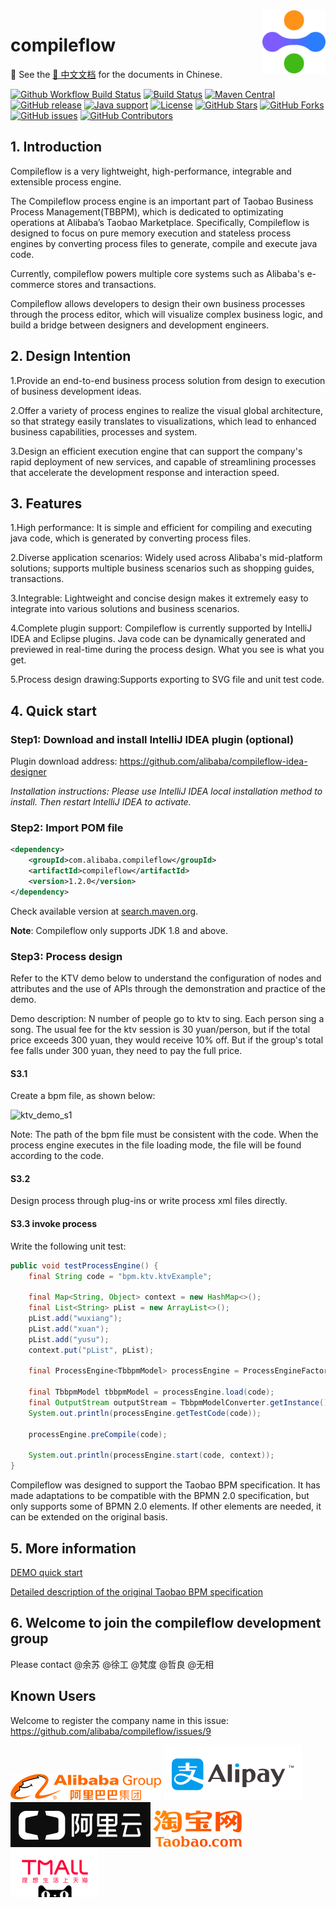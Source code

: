<img src="doc/compileflow-logo.png" alt="compileflow logo" width="20%" align="right" />

# compileflow

📖 See the [📖 中文文档](README_CN.md) for the documents in Chinese.

[![Github Workflow Build Status](https://img.shields.io/github/actions/workflow/status/alibaba/compileflow/ci.yaml?branch=master&logo=github&logoColor=white)](https://github.com/alibaba/compileflow/actions/workflows/ci.yaml)
[![Build Status](https://img.shields.io/appveyor/ci/oldratlee/compileflow/master?logo=appveyor&logoColor=white)](https://ci.appveyor.com/project/oldratlee/compileflow)
[![Maven Central](https://img.shields.io/maven-central/v/com.alibaba.compileflow/compileflow?color=2d545e&logo=apache-maven&logoColor=white)](https://search.maven.org/artifact/com.alibaba.compileflow/compileflow)
[![GitHub release](https://img.shields.io/github/release/alibaba/compileflow.svg)](https://github.com/alibaba/compileflow/releases)
[![Java support](https://img.shields.io/badge/Java-8+-green?logo=OpenJDK&logoColor=white)](https://openjdk.java.net/)
[![License](https://img.shields.io/badge/license-Apache%202-4D7A97.svg?logo=Apache&logoColor=white)](https://www.apache.org/licenses/LICENSE-2.0.html)
[![GitHub Stars](https://img.shields.io/github/stars/alibaba/compileflow)](https://github.com/alibaba/compileflow/stargazers)
[![GitHub Forks](https://img.shields.io/github/forks/alibaba/compileflow)](https://github.com/alibaba/compileflow/fork)
[![GitHub issues](https://img.shields.io/github/issues/alibaba/compileflow.svg)](https://github.com/alibaba/compileflow/issues)
[![GitHub Contributors](https://img.shields.io/github/contributors/alibaba/compileflow)](https://github.com/alibaba/compileflow/graphs/contributors)

## 1. Introduction

Compileflow is a very lightweight, high-performance, integrable and extensible process engine.

The Compileflow process engine is an important part of Taobao Business Process Management(TBBPM), which is dedicated to optimizating operations at Alibaba’s Taobao Marketplace. Specifically, Compileflow is designed to focus on pure memory execution and stateless process engines by converting process files to generate, compile and execute java code.

Currently, compileflow powers multiple core systems such as Alibaba's e-commerce stores and transactions.


Compileflow allows developers to design their own business processes through the process editor, which will visualize complex business logic, and build a bridge between designers and development engineers.

## 2. Design Intention

1.Provide an end-to-end business process solution from design to execution of business development ideas.

2.Offer a variety of process engines to realize the visual global architecture, so that strategy easily translates to visualizations, which lead to enhanced business capabilities, processes and system.

3.Design an efficient execution engine that can support the company's rapid deployment of new services, and capable of streamlining processes that accelerate the development response and interaction speed.

## 3. Features

1.High performance: It is simple and efficient for compiling and executing java code, which is generated by converting process files.

2.Diverse application scenarios: Widely used across Alibaba's mid-platform solutions; supports multiple business scenarios such as shopping guides, transactions.

3.Integrable: Lightweight and concise design makes it extremely easy to integrate into various solutions and business scenarios.

4.Complete plugin support: Compileflow is currently supported by IntelliJ IDEA and Eclipse plugins. Java code can be dynamically generated and previewed in real-time during the process design. What you see is what you get.

5.Process design drawing:Supports exporting to SVG file and unit test code.

## 4. Quick start

### Step1: Download and install IntelliJ IDEA plugin (optional)

Plugin download address: https://github.com/alibaba/compileflow-idea-designer

*Installation instructions: Please use IntelliJ IDEA local installation method to install. Then restart IntelliJ IDEA to activate.*

### Step2: Import POM file

```xml
<dependency>
    <groupId>com.alibaba.compileflow</groupId>
    <artifactId>compileflow</artifactId>
    <version>1.2.0</version>
</dependency>
```

Check available version at [search.maven.org](https://search.maven.org/artifact/com.alibaba.compileflow/compileflow).

**Note**: Compileflow only supports JDK 1.8 and above.


### Step3: Process design

Refer to the KTV demo below to understand the configuration of nodes and attributes and the use of APIs through the demonstration and practice of the demo.

Demo description: N number of people go to ktv to sing. Each person sing a song. The usual fee for the ktv session is 30 yuan/person, but if the total price exceeds 300 yuan, they would receive 10% off. But if the group's total fee falls under 300 yuan, they need to pay the full price.

#### S3.1

Create a bpm file, as shown below:

![ktv_demo_s1](./doc/image/ktv_demo_s1.png)

Note: The path of the bpm file must be consistent with the code. When the process engine executes in the file loading mode, the file will be found according to the code.

#### S3.2

Design process through plug-ins or write process xml files directly.

#### S3.3 invoke process

Write the following unit test:

```java
public void testProcessEngine() {
    final String code = "bpm.ktv.ktvExample";

    final Map<String, Object> context = new HashMap<>();
    final List<String> pList = new ArrayList<>();
    pList.add("wuxiang");
    pList.add("xuan");
    pList.add("yusu");
    context.put("pList", pList);

    final ProcessEngine<TbbpmModel> processEngine = ProcessEngineFactory.getProcessEngine();

    final TbbpmModel tbbpmModel = processEngine.load(code);
    final OutputStream outputStream = TbbpmModelConverter.getInstance().convertToStream(tbbpmModel);
    System.out.println(processEngine.getTestCode(code));

    processEngine.preCompile(code);

    System.out.println(processEngine.start(code, context));
}
```

Compileflow was designed to support the Taobao BPM specification. It has made adaptations to be compatible with the BPMN 2.0 specification, but only supports some of BPMN 2.0 elements. If other elements are needed, it can be extended on the original basis.

## 5. More information

[DEMO quick start](https://github.com/alibaba/compileflow/wiki/%E5%BF%AB%E9%80%9F%E5%BC%80%E5%A7%8BDEMO)

[Detailed description of the original Taobao BPM specification](https://github.com/alibaba/compileflow/wiki/%E5%8D%8F%E8%AE%AE%E8%AF%A6%E8%A7%A3)

## 6. Welcome to join the compileflow development group

Please contact @余苏 @徐工 @梵度 @哲良 @无相


## Known Users

Welcome to register the company name in this issue: https://github.com/alibaba/compileflow/issues/9

![](doc/image/known_users/alibaba.png)
![](doc/image/known_users/alipay.png)
![](doc/image/known_users/aliyun.png)
![](doc/image/known_users/taobao.png)
![](doc/image/known_users/tmall.png)


